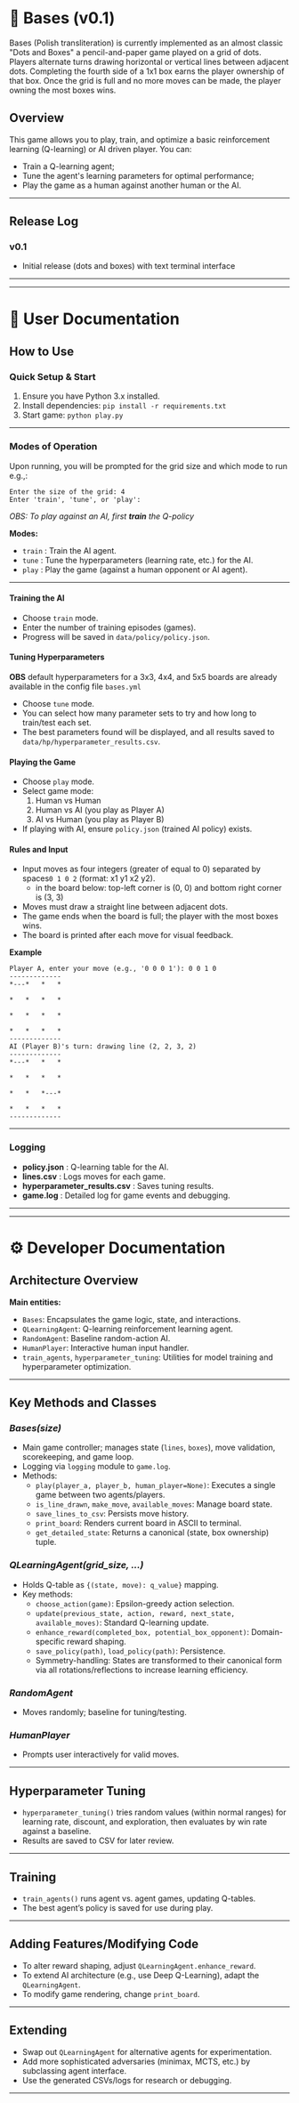 # 🎯 Bases (v0.1)

Bases (Polish transliteration) is currently implemented as an almost classic "Dots and Boxes" a pencil-and-paper game played on a grid of dots. Players alternate turns drawing horizontal or vertical lines between adjacent dots. Completing the fourth side of a 1x1 box earns the player ownership of that box. Once the grid is full and no more moves can be made, the player owning the most boxes wins.

## Overview

This game allows you to play, train, and optimize a basic reinforcement learning (Q-learning) or AI driven player. You can:

- Train a Q-learning agent;
- Tune the agent's learning parameters for optimal performance;
- Play the game as a human against another human or the AI.

---
## Release Log
### **v0.1** 
* Initial release (dots and boxes) with text terminal interface


---
---

# 📖 **User Documentation**

## How to Use

### **Quick Setup & Start**

1. Ensure you have Python 3.x installed.
2. Install dependencies: `pip install -r requirements.txt`
3. Start game: `python play.py`

---

### **Modes of Operation**

Upon running, you will be prompted for the grid size and which mode to run e.g.,:

```
Enter the size of the grid: 4
Enter 'train', 'tune', or 'play':
```

*OBS: To play against an AI, first __train__ the Q-policy*

**Modes:**
- `train` : Train the AI agent.
- `tune`  : Tune the hyperparameters (learning rate, etc.) for the AI.
- `play`  : Play the game (against a human opponent or AI agent).

---

#### **Training the AI**
- Choose `train` mode.
- Enter the number of training episodes (games).
- Progress will be saved in `data/policy/policy.json`.

#### **Tuning Hyperparameters**

**OBS** default hyperparameters for a 3x3, 4x4, and 5x5 boards are already available in the config file `bases.yml`

- Choose `tune` mode.
- You can select how many parameter sets to try and how long to train/test each set.
- The best parameters found will be displayed, and all results saved to `data/hp/hyperparameter_results.csv`.

#### **Playing the Game**
- Choose `play` mode.
- Select game mode:
    1. Human vs Human
    2. Human vs AI (you play as Player A)
    3. AI vs Human (you play as Player B)
- If playing with AI, ensure `policy.json` (trained AI policy) exists.

#### **Rules and Input**

- Input moves as four integers (greater of equal to 0) separated by spaces`0 1 0 2` (format: x1 y1 x2 y2). 
  * in the board below: top-left corner is (0, 0) and bottom right corner is (3, 3)
- Moves must draw a straight line between adjacent dots.
- The game ends when the board is full; the player with the most boxes wins.
- The board is printed after each move for visual feedback.


**Example**
```
Player A, enter your move (e.g., '0 0 0 1'): 0 0 1 0
-------------
*---*   *   *
             
*   *   *   *
             
*   *   *   *
             
*   *   *   *
-------------
AI (Player B)'s turn: drawing line (2, 2, 3, 2)
-------------
*---*   *   *
             
*   *   *   *
             
*   *   *---*
             
*   *   *   *
-------------
```
---

### **Logging**

- **policy.json** : Q-learning table for the AI.
- **lines.csv** : Logs moves for each game.
- **hyperparameter_results.csv** : Saves tuning results.
- **game.log** : Detailed log for game events and debugging.

---
---

# ⚙️ **Developer Documentation**

## Architecture Overview

**Main entities:**

- `Bases`: Encapsulates the game logic, state, and interactions.
- `QLearningAgent`: Q-learning reinforcement learning agent.
- `RandomAgent`: Baseline random-action AI.
- `HumanPlayer`: Interactive human input handler.
- `train_agents`, `hyperparameter_tuning`: Utilities for model training and hyperparameter optimization.

---

## Key Methods and Classes

### *Bases(size)*

- Main game controller; manages state (`lines`, `boxes`), move validation, scorekeeping, and game loop.
- Logging via `logging` module to `game.log`.
- Methods:
    - `play(player_a, player_b, human_player=None)`: Executes a single game between two agents/players.
    - `is_line_drawn`, `make_move`, `available_moves`: Manage board state.
    - `save_lines_to_csv`: Persists move history.
    - `print_board`: Renders current board in ASCII to terminal.
    - `get_detailed_state`: Returns a canonical (state, box ownership) tuple.

### *QLearningAgent(grid_size, ...)*

- Holds Q-table as `{(state, move): q_value}` mapping.
- Key methods:
    - `choose_action(game)`: Epsilon-greedy action selection.
    - `update(previous_state, action, reward, next_state, available_moves)`: Standard Q-learning update.
    - `enhance_reward(completed_box, potential_box_opponent)`: Domain-specific reward shaping.
    - `save_policy(path)`, `load_policy(path)`: Persistence.
    - Symmetry-handling: States are transformed to their canonical form via all rotations/reflections to increase learning efficiency.

### *RandomAgent*

- Moves randomly; baseline for tuning/testing.

### *HumanPlayer*

- Prompts user interactively for valid moves.

---

## Hyperparameter Tuning

- `hyperparameter_tuning()` tries random values (within normal ranges) for learning rate, discount, and exploration, then evaluates by win rate against a baseline.
- Results are saved to CSV for later review.

---

## Training

- `train_agents()` runs agent vs. agent games, updating Q-tables.
- The best agent’s policy is saved for use during play.

---

## Adding Features/Modifying Code

- To alter reward shaping, adjust `QLearningAgent.enhance_reward`.
- To extend AI architecture (e.g., use Deep Q-Learning), adapt the `QLearningAgent`.
- To modify game rendering, change `print_board`.

---

## Extending

- Swap out `QLearningAgent` for alternative agents for experimentation.
- Add more sophisticated adversaries (minimax, MCTS, etc.) by subclassing agent interface.
- Use the generated CSVs/logs for research or debugging.

---



